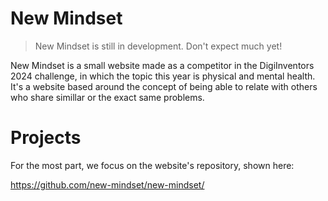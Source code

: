 # New Mindset
> New Mindset is still in development. Don't expect much yet!

New Mindset is a small website made as a competitor in the DigiInventors 2024 challenge, in which the topic this year is physical and mental health.
It's a website based around the concept of being able to relate with others who share simillar or the exact same problems.

# Projects
For the most part, we focus on the website's repository, shown here:

https://github.com/new-mindset/new-mindset/
